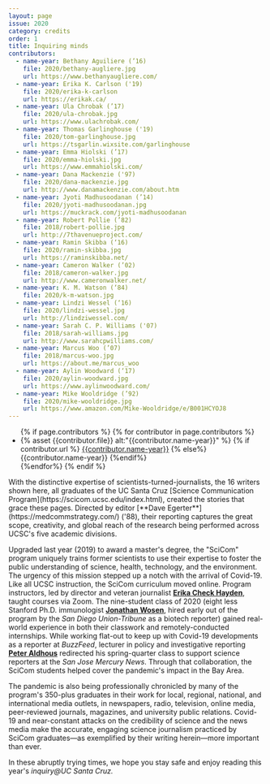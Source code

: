 ```yaml
---
layout: page
issue: 2020
category: credits
order: 1
title: Inquiring minds
contributors:
  - name-year: Bethany Aguiliere (’16)
    file: 2020/bethany-augliere.jpg
    url: https://www.bethanyaugliere.com/
  - name-year: Erika K. Carlson ('19)
    file: 2020/erika-k-carlson
    url: https://erikak.ca/
  - name-year: Ula Chrobak (’17)
    file: 2020/ula-chrobak.jpg
    url: https://www.ulachrobak.com/
  - name-year: Thomas Garlinghouse ('19)
    file: 2020/tom-garlinghouse.jpg
    url: https://tsgarlin.wixsite.com/garlinghouse
  - name-year: Emma Hiolski (’17)
    file: 2020/emma-hiolski.jpg
    url: https://www.emmahiolski.com/
  - name-year: Dana Mackenzie ('97)
    file: 2020/dana-mackenzie.jpg
    url: http://www.danamackenzie.com/about.htm
  - name-year: Jyoti Madhusoodanan (’14)
    file: 2020/jyoti-madhusoodanan.jpg
    url: https://muckrack.com/jyoti-madhusoodanan
  - name-year: Robert Pollie (’82)
    file: 2018/robert-pollie.jpg
    url: http://7thavenueproject.com/
  - name-year: Ramin Skibba (‘16)
    file: 2020/ramin-skibba.jpg
    url: https://raminskibba.net/
  - name-year: Cameron Walker (’02)
    file: 2018/cameron-walker.jpg
    url: http://www.cameronwalker.net/
  - name-year: K. M. Watson (‘84)
    file: 2020/k-m-watson.jpg
  - name-year: Lindzi Wessel (‘16)
    file: 2020/lindzi-wessel.jpg
    url: http://lindziwessel.com/
  - name-year: Sarah C. P. Williams ('07)
    file: 2018/sarah-williams.jpg
    url: http://www.sarahcpwilliams.com/
  - name-year: Marcus Woo (’07)
    file: 2018/marcus-woo.jpg
    url: https://about.me/marcus_woo
  - name-year: Aylin Woodward (‘17)
    file: 2020/aylin-woodward.jpg
    url: https://www.aylinwoodward.com/
  - name-year: Mike Wooldridge (’92)
    file: 2020/mike-wooldridge.jpg
    url: https://www.amazon.com/Mike-Wooldridge/e/B001HCYOJ8
---
```

<ul class="contributors-container">
{% if page.contributors %}
  {% for contributor in page.contributors %}
  
  <li>{% asset {{contributor.file}} alt:"{{contributor.name-year}}" %}
  <span>
  {% if contributor.url %}
<a href="{{contributor.url}}">{{contributor.name-year}}</a>
{% else%}
{{contributor.name-year}}
  {%endif%}
  </span>
  </li>
{%endfor%}
{% endif %}
</ul>
With the distinctive expertise of scientists-turned-journalists, the 16
writers shown here, all graduates of the UC Santa Cruz [Science
Communication Program](https://scicom.ucsc.edu/index.html), created the
stories that grace these pages. Directed by editor [**Dave
Egerter**](https://medcommstrategy.com/) ('88), their reporting captures
the great scope, creativity, and global reach of the research being
performed across UCSC's five academic divisions.

Upgraded last year (2019) to award a master's degree, the "SciCom"
program uniquely trains former scientists to use their expertise to
foster the public understanding of science, health, technology, and the
environment. The urgency of this mission stepped up a notch with the
arrival of Covid-19. Like all UCSC instruction, the SciCom curriculum
moved online. Program instructors, led by director and veteran
journalist [**Erika Check
Hayden**](https://scicom.ucsc.edu/faculty/index.html), taught courses
via Zoom. The nine-student class of 2020 (eight less Stanford Ph.D.
immunologist [**Jonathan Wosen**](https://muckrack.com/jonathan-wosen),
hired early out of the program by the *San Diego Union-Tribune* as a
biotech reporter) gained real-world experience in both their classwork
and remotely-conducted internships. While working flat-out to keep up
with Covid-19 developments as a reporter at *BuzzFeed*, lecturer in
policy and investigative reporting [**Peter
Aldhous**](https://scicom.ucsc.edu/faculty/index.html) redirected his
spring-quarter class to support science reporters at the *San Jose
Mercury News*. Through that collaboration, the SciCom students helped
cover the pandemic's impact in the Bay Area.

The pandemic is also being professionally chronicled by many of the
program's 350-plus graduates in their work for local, regional,
national, and international media outlets, in newspapers, radio,
television, online media, peer-reviewed journals, magazines, and
university public relations. Covid-19 and near-constant attacks on the
credibility of science and the news media make the accurate, engaging
science journalism practiced by SciCom graduates&mdash;as exemplified by
their writing herein&mdash;more important than ever.

In these abruptly trying times, we hope you stay safe and enjoy reading
this year's *inquiry\@UC Santa Cruz.*
